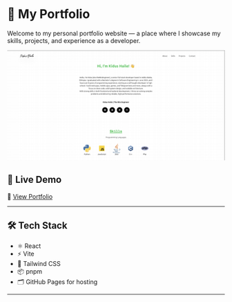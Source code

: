 # 💼 My Portfolio

Welcome to my personal portfolio website — a place where I showcase my skills, projects, and experience as a developer.

![Screenshot of Portfolio](./screenshot.png) <!-- optional preview image -->

## 🚀 Live Demo

🔗 [View Portfolio](https://kidus1219.github.io/kidus-portfolio/)

---

## 🛠️ Tech Stack

- ⚛️ React
- ⚡ Vite
- 🎨 Tailwind CSS
- 📦 pnpm
- 🗂 GitHub Pages for hosting

---
